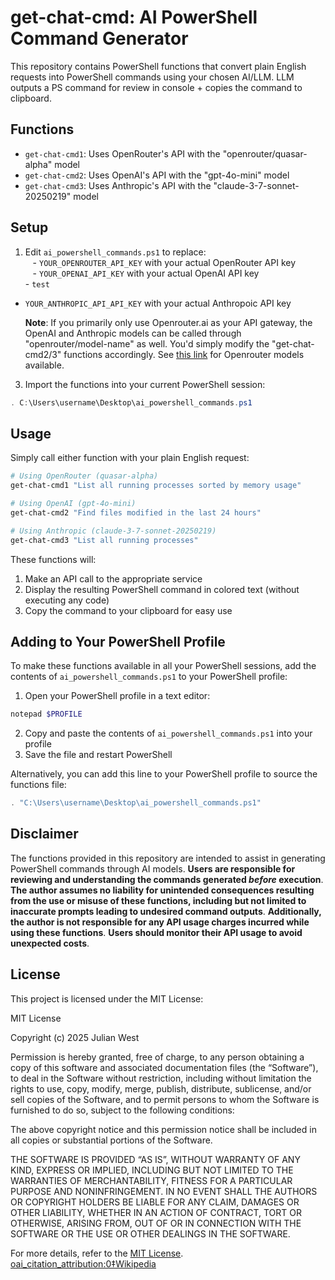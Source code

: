 # get-chat-cmd: AI PowerShell Command Generator

This repository contains PowerShell functions that convert plain English requests into PowerShell commands using your chosen AI/LLM.  LLM outputs a PS command for review in console + copies the command to clipboard.

## Functions

- `get-chat-cmd1`: Uses OpenRouter's API with the "openrouter/quasar-alpha" model
- `get-chat-cmd2`: Uses OpenAI's API with the "gpt-4o-mini" model
- `get-chat-cmd3`: Uses Anthropic's API with the "claude-3-7-sonnet-20250219" model

## Setup

1. Edit `ai_powershell_commands.ps1` to replace:  
   - `YOUR_OPENROUTER_API_KEY` with your actual OpenRouter API key  
   - `YOUR_OPENAI_API_KEY` with your actual OpenAI API key  <br />  - `test`
- `YOUR_ANTHROPIC_API_API_KEY` with your actual Anthropoic API key

   **Note**:   If you primarily only use Openrouter.ai as your API gateway, the OpenAI and Anthropic
               models can be called through "openrouter/model-name" as well.  You'd simply modify the
               "get-chat-cmd2/3" functions accordingly.
               See [this link](https://openrouter.ai/models) for Openrouter models available.  

3. Import the functions into your current PowerShell session:

```powershell
. C:\Users\username\Desktop\ai_powershell_commands.ps1
```

## Usage

Simply call either function with your plain English request:

```powershell
# Using OpenRouter (quasar-alpha)
get-chat-cmd1 "List all running processes sorted by memory usage"

# Using OpenAI (gpt-4o-mini)
get-chat-cmd2 "Find files modified in the last 24 hours"

# Using Anthropic (claude-3-7-sonnet-20250219)
get-chat-cmd3 "List all running processes"
```

These functions will:
1. Make an API call to the appropriate service
2. Display the resulting PowerShell command in colored text (without executing any code)
3. Copy the command to your clipboard for easy use

## Adding to Your PowerShell Profile

To make these functions available in all your PowerShell sessions, add the contents of `ai_powershell_commands.ps1` to your PowerShell profile:

1. Open your PowerShell profile in a text editor:

```powershell
notepad $PROFILE
```

2. Copy and paste the contents of `ai_powershell_commands.ps1` into your profile
3. Save the file and restart PowerShell 

Alternatively, you can add this line to your PowerShell profile to source the functions file:

```powershell
. "C:\Users\username\Desktop\ai_powershell_commands.ps1"
```

## Disclaimer

The functions provided in this repository are intended to assist in generating PowerShell commands through AI models. **Users are responsible for reviewing and understanding the commands generated *before* execution**. **The author assumes no liability for unintended consequences resulting from the use or misuse of these functions, including but not limited to inaccurate prompts leading to undesired command outputs**. **Additionally, the author is not responsible for any API usage charges incurred while using these functions**. **Users should monitor their API usage to avoid unexpected costs**.  

## License

This project is licensed under the MIT License: 

MIT License

Copyright (c) 2025 Julian West

Permission is hereby granted, free of charge, to any person obtaining a copy
of this software and associated documentation files (the “Software”), to deal
in the Software without restriction, including without limitation the rights
to use, copy, modify, merge, publish, distribute, sublicense, and/or sell
copies of the Software, and to permit persons to whom the Software is
furnished to do so, subject to the following conditions:

The above copyright notice and this permission notice shall be included in all
copies or substantial portions of the Software.

THE SOFTWARE IS PROVIDED “AS IS”, WITHOUT WARRANTY OF ANY KIND, EXPRESS OR
IMPLIED, INCLUDING BUT NOT LIMITED TO THE WARRANTIES OF MERCHANTABILITY,
FITNESS FOR A PARTICULAR PURPOSE AND NONINFRINGEMENT. IN NO EVENT SHALL THE
AUTHORS OR COPYRIGHT HOLDERS BE LIABLE FOR ANY CLAIM, DAMAGES OR OTHER
LIABILITY, WHETHER IN AN ACTION OF CONTRACT, TORT OR OTHERWISE, ARISING FROM,
OUT OF OR IN CONNECTION WITH THE SOFTWARE OR THE USE OR OTHER DEALINGS IN THE
SOFTWARE.  

For more details, refer to the [MIT License](https://opensource.org/licenses/MIT). [oai_citation_attribution:0‡Wikipedia](https://en.wikipedia.org/wiki/MIT_License?utm_source=chatgpt.com)
